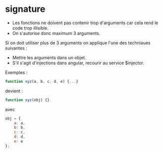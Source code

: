 ﻿signature
=========

- Les fonctions ne doivent pas contenir trop d'arguments car cela rend le code trop illisible.
- On s'autorise donc maximum 3 arguments.

Si on doit utiliser plus de 3 arguments on applique l'une des techniaues suivantes :

- Mettre les arguments dans un objet.
- S'il s'agit d'injections dans angular, recourir au service $injector.

Exemples :

```javascript
function xyz(a, b, c, d, e) {...}
```
devient :
```javascript
function xyz(obj) {}
```
avec
```javascript
obj = {
	a: a,
	b: b,
	c: c,
	d: d,
	e: e
};
```
